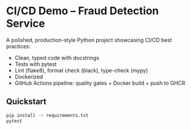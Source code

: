 # CI/CD Demo – Fraud Detection Service

A polished, production-style Python project showcasing CI/CD best practices:

- Clean, typed code with docstrings
- Tests with pytest
- Lint (flake8), format check (black), type-check (mypy)
- Dockerized
- GitHub Actions pipeline: quality gates + Docker build + push to GHCR

## Quickstart

```bash
pip install -r requirements.txt
pytest